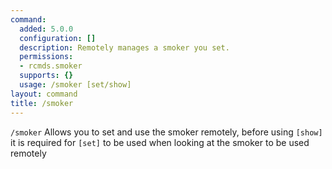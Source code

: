 ```yaml
---
command:
  added: 5.0.0
  configuration: []
  description: Remotely manages a smoker you set.
  permissions:
  - rcmds.smoker
  supports: {}
  usage: /smoker [set/show]
layout: command
title: /smoker
---
```



```/smoker``` Allows you to set and use the smoker remotely, before using ```[show]``` it is required for ```[set]``` to be used when looking at the smoker to be used remotely